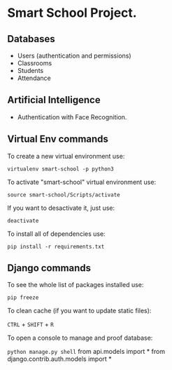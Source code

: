 # Smart School Project.

## Databases

- Users (authentication and permissions)
- Classrooms
- Students
- Attendance

## Artificial Intelligence

- Authentication with Face Recognition.

## Virtual Env commands

To create a new virtual environment use:

`virtualenv smart-school -p python3`

To activate "smart-school" virtual environment use:

`source smart-school/Scripts/activate`

If you want to desactivate it, just use:

`deactivate`

To install all of dependencies use:

`pip install -r requirements.txt`

## Django commands

To see the whole list of packages installed use:

`pip freeze`

To clean cache (if you want to update static files):

`CTRL` + `SHIFT` + `R`

To open a console to manage and proof database:

`python manage.py shell`
from api.models import *
from django.contrib.auth.models import *
